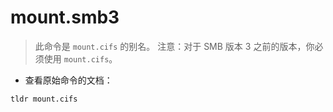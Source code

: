 # mount.smb3

> 此命令是 `mount.cifs` 的别名。
> 注意：对于 SMB 版本 3 之前的版本，你必须使用 `mount.cifs`。

- 查看原始命令的文档：

`tldr mount.cifs`